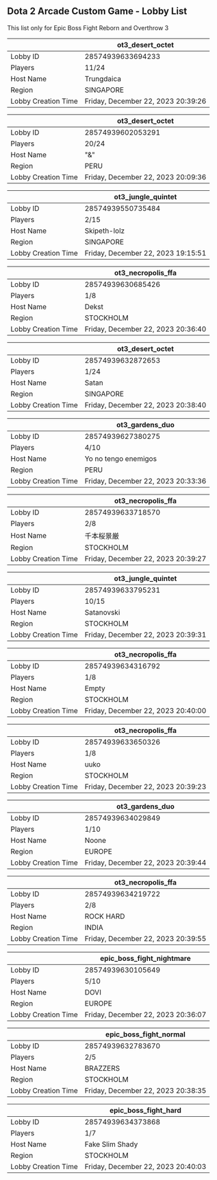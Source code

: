 ## Dota 2 Arcade Custom Game - Lobby List

This list only for Epic Boss Fight Reborn and Overthrow 3

|  | ot3_desert_octet |
| ------ | ------ |
| Lobby ID | 28574939633694233 |
| Players | 11/24 |
| Host Name | Trungdaica |
| Region | SINGAPORE |
| Lobby Creation Time | Friday, December 22, 2023 20:39:26 |


|  | ot3_desert_octet |
| ------ | ------ |
| Lobby ID | 28574939602053291 |
| Players | 20/24 |
| Host Name | "&" |
| Region | PERU |
| Lobby Creation Time | Friday, December 22, 2023 20:09:36 |


|  | ot3_jungle_quintet |
| ------ | ------ |
| Lobby ID | 28574939550735484 |
| Players | 2/15 |
| Host Name | Skipeth-lolz |
| Region | SINGAPORE |
| Lobby Creation Time | Friday, December 22, 2023 19:15:51 |


|  | ot3_necropolis_ffa |
| ------ | ------ |
| Lobby ID | 28574939630685426 |
| Players | 1/8 |
| Host Name | Dekst |
| Region | STOCKHOLM |
| Lobby Creation Time | Friday, December 22, 2023 20:36:40 |


|  | ot3_desert_octet |
| ------ | ------ |
| Lobby ID | 28574939632872653 |
| Players | 1/24 |
| Host Name | Satan |
| Region | SINGAPORE |
| Lobby Creation Time | Friday, December 22, 2023 20:38:40 |


|  | ot3_gardens_duo |
| ------ | ------ |
| Lobby ID | 28574939627380275 |
| Players | 4/10 |
| Host Name | Yo no tengo enemigos |
| Region | PERU |
| Lobby Creation Time | Friday, December 22, 2023 20:33:36 |


|  | ot3_necropolis_ffa |
| ------ | ------ |
| Lobby ID | 28574939633718570 |
| Players | 2/8 |
| Host Name | 千本桜景厳 |
| Region | STOCKHOLM |
| Lobby Creation Time | Friday, December 22, 2023 20:39:27 |


|  | ot3_jungle_quintet |
| ------ | ------ |
| Lobby ID | 28574939633795231 |
| Players | 10/15 |
| Host Name | Satanovski |
| Region | STOCKHOLM |
| Lobby Creation Time | Friday, December 22, 2023 20:39:31 |


|  | ot3_necropolis_ffa |
| ------ | ------ |
| Lobby ID | 28574939634316792 |
| Players | 1/8 |
| Host Name | Empty |
| Region | STOCKHOLM |
| Lobby Creation Time | Friday, December 22, 2023 20:40:00 |


|  | ot3_necropolis_ffa |
| ------ | ------ |
| Lobby ID | 28574939633650326 |
| Players | 1/8 |
| Host Name | uuko |
| Region | STOCKHOLM |
| Lobby Creation Time | Friday, December 22, 2023 20:39:23 |


|  | ot3_gardens_duo |
| ------ | ------ |
| Lobby ID | 28574939634029849 |
| Players | 1/10 |
| Host Name | Noone |
| Region | EUROPE |
| Lobby Creation Time | Friday, December 22, 2023 20:39:44 |


|  | ot3_necropolis_ffa |
| ------ | ------ |
| Lobby ID | 28574939634219722 |
| Players | 2/8 |
| Host Name | ROCK HARD |
| Region | INDIA |
| Lobby Creation Time | Friday, December 22, 2023 20:39:55 |


|  | epic_boss_fight_nightmare |
| ------ | ------ |
| Lobby ID | 28574939630105649 |
| Players | 5/10 |
| Host Name | DOVI |
| Region | EUROPE |
| Lobby Creation Time | Friday, December 22, 2023 20:36:07 |


|  | epic_boss_fight_normal |
| ------ | ------ |
| Lobby ID | 28574939632783670 |
| Players | 2/5 |
| Host Name | BRAZZERS |
| Region | STOCKHOLM |
| Lobby Creation Time | Friday, December 22, 2023 20:38:35 |


|  | epic_boss_fight_hard |
| ------ | ------ |
| Lobby ID | 28574939634373868 |
| Players | 1/7 |
| Host Name | Fake Slim Shady |
| Region | STOCKHOLM |
| Lobby Creation Time | Friday, December 22, 2023 20:40:03 |


